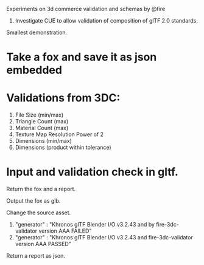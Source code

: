 Experiments on 3d commerce validation and schemas by @fire

1. Investigate CUE to allow validation of composition of glTF 2.0 standards.

Smallest demonstration.

# Take a fox and save it as json embedded

# Validations from 3DC:
   1. File Size (min/max)
   2. Triangle Count (max)
   3. Material Count (max)
   4. Texture Map Resolution Power of 2
   5. Dimensions (min/max)
   6. Dimensions (product within tolerance)
   
# Input and validation check in gltf.

Return the fox and a report. 

Output the fox as glb.

Change the source asset.

1. "generator" : "Khronos glTF Blender I/O v3.2.43 and by fire-3dc-validator version AAA FAILED" 
2. "generator" : "Khronos glTF Blender I/O v3.2.43 and fire-3dc-validator version AAA PASSED"

Return a report as json.
